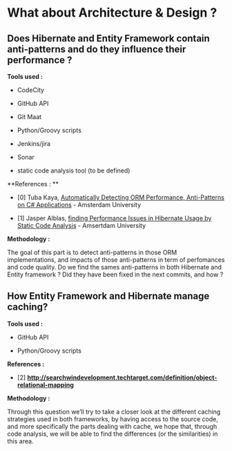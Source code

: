 # What about **Architecture & Design ?**

## D**oes Hibernate and Entity Framework contain anti-patterns and do they influence their performance ?**

**Tools used :**

* CodeCity

* GitHub API

* Git Maat

* Python/Groovy scripts

* Jenkins/jira

* Sonar

* static code analysis tool \(to be defined\)


**References : **

* \[0\] Tuba Kaya, [Automatically Detecting ORM Performance, Anti-Patterns on C\# Applications](http://scriptiesonline.uba.uva.nl/document/621996) - Amsterdam University

* \[1\]  Jasper Alblas, [finding Performance Issues in Hibernate Usage by Static Code Analysis](http://scriptiesonline.uba.uva.nl/document/199509) - Amsertdam University


**Methodology :**

The goal of this part is to detect anti-patterns in those ORM implementations, and impacts of those anti-patterns in term of perfomances and code quality. Do we find the sames anti-patterns in both Hibernate and Entity framework ? Did they have been fixed in the next commits, and how ?

## **How Entity Framework and Hibernate manage caching?**

**Tools used :**

* GitHub API

* Python/Groovy scripts


**References :**

* \[2\] **http://searchwindevelopment.techtarget.com/definition/object-relational-mapping**

**Methodology :**

Through this question we’ll try to take a closer look at the different caching strategies used in both frameworks, by having access to the source code, and more specifically the parts dealing with cache, we hope that, through code analysis, we will be able to find the differences \(or the similarities\) in this area.



